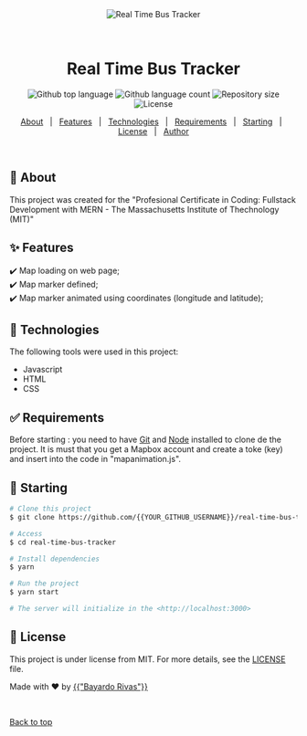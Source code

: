 <div align="center" id="top"> 
  <img src="./.github/app.gif" alt="Real Time Bus Tracker" />

  &#xa0;

  <!-- <a href="https://realtimebustracker.netlify.app">Demo</a> -->
</div>

<h1 align="center">Real Time Bus Tracker</h1>

<p align="center">
  <img alt="Github top language" src="https://img.shields.io/github/languages/top/{{bayardorivas}}/real-time-bus-tracker?color=56BEB8">

  <img alt="Github language count" src="https://img.shields.io/github/languages/count/{{bayardorivas}}/real-time-bus-tracker?color=56BEB8">

  <img alt="Repository size" src="https://img.shields.io/github/repo-size/{{bayardorivas}}/real-time-bus-tracker?color=56BEB8">

  <img alt="License" src="https://img.shields.io/github/license/{{bayardorivas}}/real-time-bus-tracker?color=56BEB8">

  <!-- <img alt="Github issues" src="https://img.shields.io/github/issues/{{bayardorivas}}/real-time-bus-tracker?color=56BEB8" /> -->

  <!-- <img alt="Github forks" src="https://img.shields.io/github/forks/{{bayardorivas}}/real-time-bus-tracker?color=56BEB8" /> -->

  <!-- <img alt="Github stars" src="https://img.shields.io/github/stars/{{bayardorivas}}/real-time-bus-tracker?color=56BEB8" /> -->
</p>

<!-- Status -->

<!-- <h4 align="center"> 
	🚧  Real Time Bus Tracker 🚀 Under construction...  🚧
</h4> 

<hr> -->

<p align="center">
  <a href="#dart-about">About</a> &#xa0; | &#xa0; 
  <a href="#sparkles-features">Features</a> &#xa0; | &#xa0;
  <a href="#rocket-technologies">Technologies</a> &#xa0; | &#xa0;
  <a href="#white_check_mark-requirements">Requirements</a> &#xa0; | &#xa0;
  <a href="#checkered_flag-starting">Starting</a> &#xa0; | &#xa0;
  <a href="#memo-license">License</a> &#xa0; | &#xa0;
  <a href="https://github.com/{{bayardorivas}}" target="_blank">Author</a>
</p>

<br>

## :dart: About ##

This project was created for the "Profesional Certificate in Coding: Fullstack Development with MERN - The Massachusetts Institute of Thechnology (MIT)"

## :sparkles: Features ##

:heavy_check_mark: Map loading on web page;\
:heavy_check_mark: Map marker defined;\
:heavy_check_mark: Map marker animated using coordinates (longitude and latitude);

## :rocket: Technologies ##

The following tools were used in this project:

- Javascript
- HTML
- CSS

## :white_check_mark: Requirements ##

Before starting : you need to have [Git](https://git-scm.com) and [Node](https://nodejs.org/en/) installed to clone de the project.
It is must that you get a Mapbox account and create a toke (key) and insert into the code in "mapanimation.js".

## :checkered_flag: Starting ##

```bash
# Clone this project
$ git clone https://github.com/{{YOUR_GITHUB_USERNAME}}/real-time-bus-tracker

# Access
$ cd real-time-bus-tracker

# Install dependencies
$ yarn

# Run the project
$ yarn start

# The server will initialize in the <http://localhost:3000>
```

## :memo: License ##

This project is under license from MIT. For more details, see the [LICENSE](LICENSE.md) file.


Made with :heart: by <a href="https://github.com/{{bayardorivas}}" target="_blank">{{"Bayardo Rivas"}}</a>

&#xa0;

<a href="#top">Back to top</a>
